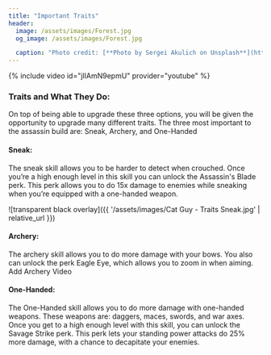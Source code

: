 ```yaml
---
title: "Important Traits"
header:
  image: /assets/images/Forest.jpg
  og_image: /assets/images/Forest.jpg

  caption: "Photo credit: [**Photo by Sergei Akulich on Unsplash**](https://unsplash.com)"
---
```


{% include video id="jlIAmN9epmU" provider="youtube" %}

### Traits and What They Do: 

On top of being able to upgrade these three options, you will be given the opportunity to upgrade many different traits. The three most important to the assassin build are: Sneak, Archery, and One-Handed

#### Sneak: 
The sneak skill allows you to be harder to detect when crouched. Once you’re a high enough level in this skill you can unlock the Assassin's Blade perk. This perk allows you to do 15x damage to enemies while sneaking when you’re equipped with a one-handed weapon.

![transparent black overlay]({{ '/assets/images/Cat Guy - Traits Sneak.jpg' | relative_url }})

#### Archery: 
The archery skill allows you to do more damage with your bows. You also can unlock the perk Eagle Eye, which allows you to zoom in when aiming. Add Archery Video 

#### One-Handed: 
The One-Handed skill allows you to do more damage with one-handed weapons. These weapons are: daggers, maces, swords, and war axes. Once you get to a high enough level with this skill, you can unlock the Savage Strike perk. This perk lets your standing power attacks do 25% more damage, with a chance to decapitate your enemies.  
